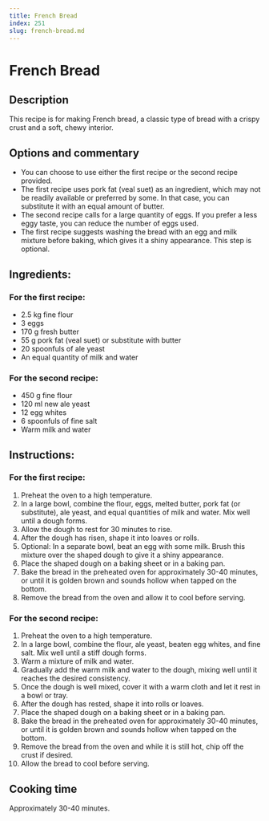 ```yaml
---
title: French Bread
index: 251
slug: french-bread.md
---
```


# French Bread

## Description
This recipe is for making French bread, a classic type of bread with a crispy crust and a soft, chewy interior.

## Options and commentary
- You can choose to use either the first recipe or the second recipe provided.
- The first recipe uses pork fat (veal suet) as an ingredient, which may not be readily available or preferred by some. In that case, you can substitute it with an equal amount of butter.
- The second recipe calls for a large quantity of eggs. If you prefer a less eggy taste, you can reduce the number of eggs used.
- The first recipe suggests washing the bread with an egg and milk mixture before baking, which gives it a shiny appearance. This step is optional.

## Ingredients:
### For the first recipe:
- 2.5 kg fine flour
- 3 eggs
- 170 g fresh butter
- 55 g pork fat (veal suet) or substitute with butter
- 20 spoonfuls of ale yeast
- An equal quantity of milk and water

### For the second recipe:
- 450 g fine flour
- 120 ml new ale yeast
- 12 egg whites
- 6 spoonfuls of fine salt
- Warm milk and water

## Instructions:
### For the first recipe:
1. Preheat the oven to a high temperature.
2. In a large bowl, combine the flour, eggs, melted butter, pork fat (or substitute), ale yeast, and equal quantities of milk and water. Mix well until a dough forms.
3. Allow the dough to rest for 30 minutes to rise.
4. After the dough has risen, shape it into loaves or rolls.
5. Optional: In a separate bowl, beat an egg with some milk. Brush this mixture over the shaped dough to give it a shiny appearance.
6. Place the shaped dough on a baking sheet or in a baking pan.
7. Bake the bread in the preheated oven for approximately 30-40 minutes, or until it is golden brown and sounds hollow when tapped on the bottom.
8. Remove the bread from the oven and allow it to cool before serving.

### For the second recipe:
1. Preheat the oven to a high temperature.
2. In a large bowl, combine the flour, ale yeast, beaten egg whites, and fine salt. Mix well until a stiff dough forms.
3. Warm a mixture of milk and water.
4. Gradually add the warm milk and water to the dough, mixing well until it reaches the desired consistency.
5. Once the dough is well mixed, cover it with a warm cloth and let it rest in a bowl or tray.
6. After the dough has rested, shape it into rolls or loaves.
7. Place the shaped dough on a baking sheet or in a baking pan.
8. Bake the bread in the preheated oven for approximately 30-40 minutes, or until it is golden brown and sounds hollow when tapped on the bottom.
9. Remove the bread from the oven and while it is still hot, chip off the crust if desired.
10. Allow the bread to cool before serving.

## Cooking time
Approximately 30-40 minutes.
